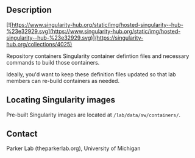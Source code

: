 ## Description
[![https://www.singularity-hub.org/static/img/hosted-singularity--hub-%23e32929.svg](https://www.singularity-hub.org/static/img/hosted-singularity--hub-%23e32929.svg)](https://singularity-hub.org/collections/4025)

Repository containers Singularity container defintion files and necessary commands to
build those containers.

Ideally, you'd want to keep these definition files updated so that lab members can
re-build containers as needed.

## Locating Singularity images

Pre-built Singularity images are located at `/lab/data/sw/containers/`.

## Contact
Parker Lab (theparkerlab.org), University of Michigan
